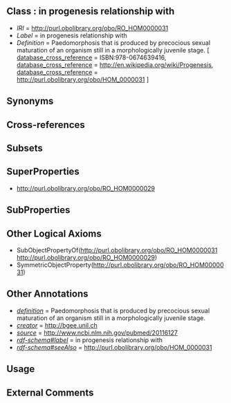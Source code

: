 
## Class : in progenesis relationship with

 * *IRI* = http://purl.obolibrary.org/obo/RO_HOM0000031
 * *Label* = in progenesis relationship with
 * *Definition* = Paedomorphosis that is produced by precocious sexual maturation of an organism still in a morphologically juvenile stage. [ [database_cross_reference](../../ef/oboInOwl#hasDbXref.md) = ISBN:978-0674639416, [database_cross_reference](../../ef/oboInOwl#hasDbXref.md) = http://en.wikipedia.org/wiki/Progenesis, [database_cross_reference](../../ef/oboInOwl#hasDbXref.md) = http://purl.obolibrary.org/obo/HOM_0000031 ]

## Synonyms


## Cross-references


## Subsets


## SuperProperties

 * <http://purl.obolibrary.org/obo/RO_HOM0000029>

## SubProperties


## Other Logical Axioms

 * SubObjectPropertyOf(<http://purl.obolibrary.org/obo/RO_HOM0000031> <http://purl.obolibrary.org/obo/RO_HOM0000029>)
 * SymmetricObjectProperty(<http://purl.obolibrary.org/obo/RO_HOM0000031>)

## Other Annotations

 * *[definition](../../IAO/15/IAO_0000115.md)* = Paedomorphosis that is produced by precocious sexual maturation of an organism still in a morphologically juvenile stage.
 * *[creator](../../or/creator.md)* = http://bgee.unil.ch
 * *[source](../../ce/source.md)* = http://www.ncbi.nlm.nih.gov/pubmed/20116127
 * *[rdf-schema#label](../../el/rdf-schema#label.md)* = in progenesis relationship with
 * *[rdf-schema#seeAlso](../../so/rdf-schema#seeAlso.md)* = http://purl.obolibrary.org/obo/HOM_0000031

## Usage


## External Comments

